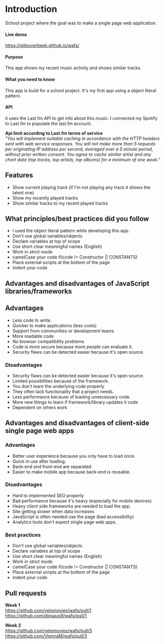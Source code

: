 # Introduction
School project where the goal was to make a single page web application. 

#### Live demo
https://jelleoverbeek.github.io/wafs/

#### Purpose
This app shows my recent music activity and shows similar tracks.

#### What you need to know 
This app is build for a school project. It's my first app using a object literal pattern.

#### API 
it uses the Last.fm API to get info about this music. I connected my Spotify to Last.fm to populate the last.fm account.  

**Api limit according to Last.fm terms of service**  
*"You will implement suitable caching in accordance with the HTTP headers sent with web service responses. You will not make more than 5 requests per originating IP address per second, averaged over a 5 minute period, without prior written consent. You agree to cache similar artist and any chart data (top tracks, top artists, top albums) for a minimum of one week."*

## Features
* Show current playing track (if I'm not playing any track it shows the latest one)
* Show my recently played tracks
* Show similar tracks to my recent played tracks

## What principles/best practices did you follow
* I used the object literal pattern while developing this app.
* Don't use global variables/objects
* Declare variables at top of scope
* Use short clear meaningful names (English)
* Work in strict mode
* camelCase your code if(code != Constructor || CONSTANTS)
* Place external scripts at the bottom of the page
* Indent your code

## Advantages and disadvantages of JavaScript libraries/frameworks

## Advantages
* Less code to write.
* Quicker to make applications (less costs)
* Support from communities or development teams
* More readable code
* No browser compatibility problems
* Code is more secure because more people can evaluate it.
* Security flaws can be detected easier because it's open source.
 
### Disadvantages
* Security flaws can be detected easier because it's open source.
* Limited possibilities because of the framework.
* You don't learn the underlying code properly
* They often lack functionality that a project needs. 
* Less performance because of loading unnecessary code.
* More new things to learn if framework/library updates it code 
* Dependent on others work

## Advantages and disadvantages of client-side single page web apps

### Advantages
* Better user experience because you only have to load once.
* Quick in use after loading.
* Back-end and front-end are separated
* Easier to make mobile app because back-end is reusable.

### Disadvantages
* Hard to implemented SEO properly
* Bad performance because it's heavy (especially for mobile devices).
* Heavy client side frameworks are needed to load the app.
* Site getting slower when data increases
* JavaScript is often needed use the page (bad accessibility)
* Analytics tools don't expect single page web apps.

### Best practices
* Don't use global variables/objects
* Declare variables at top of scope
* Use short clear meaningful names (English)
* Work in strict mode
* camelCase your code if(code != Constructor || CONSTANTS)
* Place external scripts at the bottom of the page
* Indent your code

## Pull requests
**Week 1**  
https://github.com/velomovies/wafs/pull/1  
https://github.com/dipsaus9/wafs/pull/1

**Week 2**  
https://github.com/velomovies/wafs/pull/5  
https://github.com/ViennaM/wafs/pull/3  